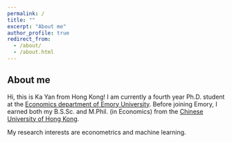 ```yaml
---
permalink: /
title: ""
excerpt: "About me"
author_profile: true
redirect_from: 
  - /about/
  - /about.html
---
```


About me
--
Hi, this is Ka Yan from Hong Kong! I am currently a fourth year Ph.D. student at the [Economics department of Emory University](https://economics.emory.edu/index.html). Before joining Emory, I earned both my B.S.Sc. and M.Phil. (in Economics) from the [Chinese University of Hong Kong](https://www.econ.cuhk.edu.hk/econ/en-gb/).

My research interests are econometrics and machine learning.
